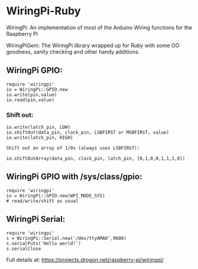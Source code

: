 # WiringPi-Ruby

WiringPi: An implementation of most of the Arduino Wiring
	functions for the Raspberry Pi

WiringPiGem: The WiringPi library wrapped up for Ruby with some OO goodness, sanity checking and other handy additions.

## WiringPi GPIO:

    require 'wiringpi'
    io = WiringPi::GPIO.new
    io.write(pin,value)
    io.read(pin,value)

### Shift out:

    io.write(latch_pin, LOW)
    io.shiftOut(data_pin, clock_pin, LSBFIRST or MSBFIRST, value)
    io.write(latch_pin, HIGH)

    Shift out an array of 1/0s (always uses LSBFIRST):

    io.shiftOutArray(data_pin, clock_pin, latch_pin, [0,1,0,0,1,1,1,0])

## WiringPi GPIO with /sys/class/gpio:

    require 'wiringpi'
    io = WiringPi::GPIO.new(WPI_MODE_SYS)
    # read/write/shift as usual

## WiringPi Serial:

    require 'wiringpi'
    s = WiringPi::Serial.new('/dev/ttyAMA0',9600)
    s.serialPuts('Hello world!')
    s.serialClose

Full details at:
	https://projects.drogon.net/raspberry-pi/wiringpi/

